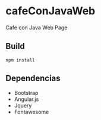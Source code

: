 # cafeConJavaWeb
Cafe con Java Web Page

## Build
`npm install`

## Dependencias
* Bootstrap
* Angular.js
* Jquery
* Fontawesome
